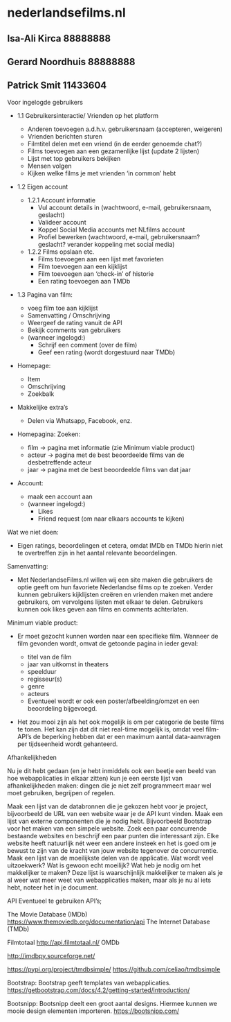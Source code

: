 # nederlandsefilms.nl
## Isa-Ali Kirca       88888888
## Gerard Noordhuis    88888888
## Patrick Smit        11433604

Voor ingelogde gebruikers
  * 1.1 Gebruikersinteractie/ Vrienden op het platform
    * Anderen toevoegen a.d.h.v. gebruikersnaam (accepteren, weigeren)
    * Vrienden berichten sturen
    * Filmtitel delen met een vriend (in de eerder genoemde chat?)
    * Films toevoegen aan een gezamenlijke lijst (update 2 lijsten)  
    * Lijst met top gebruikers bekijken 
    * Mensen volgen
    * Kijken welke films je met vrienden ‘in common’ hebt


* 1.2 Eigen account
  * 1.2.1 Account informatie
    * Vul account details in (wachtwoord, e-mail, gebruikersnaam, geslacht)
    * Valideer account
    * Koppel Social Media accounts met NLfilms account
    * Profiel bewerken (wachtwoord, e-mail, gebruikersnaam? geslacht? verander koppeling met social media)
  * 1.2.2 Films opslaan etc.
    * Films toevoegen aan een lijst met favorieten
    * Film toevoegen aan een kijklijst
    * Film toevoegen aan ‘check-in’ of historie
    * Een rating toevoegen aan TMDb

* 1.3 Pagina van film:
  * voeg film toe aan kijklijst
  * Samenvatting / Omschrijving
  * Weergeef de rating vanuit de API
  * Bekijk comments van gebruikers
  * (wanneer ingelogd:)
    * Schrijf een comment (over de film)
    * Geef een rating (wordt dorgestuurd naar TMDb)


* Homepage:
  * Item
  * Omschrijving
  * Zoekbalk


* Makkelijke extra’s
  * Delen via Whatsapp, Facebook, enz.


* Homepagina: Zoeken:
  * film → pagina met informatie (zie Minimum viable product)
  * acteur → pagina met de best beoordeelde films van de desbetreffende acteur
  * jaar → pagina met de best beoordeelde films van dat jaar


* Account:
  * maak een account aan
  * (wanneer ingelogd:)
    * Likes
    * Friend request (om naar elkaars accounts te kijken)



Wat we niet doen: 
  * Eigen ratings, beoordelingen et cetera, omdat IMDb en TMDb hierin niet te overtreffen zijn in het aantal relevante beoordelingen.

Samenvatting:

  * Met NederlandseFilms.nl willen wij een site maken die gebruikers de optie geeft om hun favoriete Nederlandse films op te zoeken. Verder kunnen gebruikers kijklijsten creëren en vrienden maken met andere gebruikers, om vervolgens lijsten met elkaar te delen. Gebruikers kunnen ook likes geven aan films en comments achterlaten.


Minimum viable product:
  * Er moet gezocht kunnen worden naar een specifieke film. Wanneer de film gevonden wordt, omvat de getoonde pagina in ieder geval:
    * titel van de film
    * jaar van uitkomst in theaters
    * speelduur
    * regisseur(s)
    * genre
    * acteurs
    * Eventueel wordt er ook een poster/afbeelding/omzet en een beoordeling bijgevoegd.

  * Het zou mooi zijn als het ook mogelijk is om per categorie de beste films te tonen. Het kan zijn dat  dit niet real-time mogelijk is, omdat veel film-API’s de beperking hebben dat er een maximum aantal data-aanvragen per tijdseenheid wordt gehanteerd. 

Afhankelijkheden

Nu je dit hebt gedaan (en je hebt inmiddels ook een beetje een beeld van hoe webapplicaties in elkaar zitten) kun je een eerste lijst van afhankelijkheden maken: dingen die je niet zelf programmeert maar wel moet gebruiken, begrijpen of regelen.

Maak een lijst van de databronnen die je gekozen hebt voor je project, bijvoorbeeld de URL van een website waar je de API kunt vinden.
Maak een lijst van externe componenten die je nodig hebt. Bijvoorbeeld Bootstrap voor het maken van een simpele website.
Zoek een paar concurrende bestaande websites en beschrijf een paar punten die interessant zijn. Elke website heeft natuurlijk nét weer een andere insteek en het is goed om je bewust te zijn van de kracht van jouw website tegenover de concurrentie.
Maak een lijst van de moeilijkste delen van de applicatie. Wat wordt veel uitzoekwerk? Wat is gewoon echt moeilijk? Wat heb je nodig om het makkelijker te maken? Deze lijst is waarschijnlijk makkelijker te maken als je al weer wat meer weet van webapplicaties maken, maar als je nu al iets hebt, noteer het in je document.



API
Eventueel te gebruiken API’s;

The Movie Database (IMDb)
https://www.themoviedb.org/documentation/api 
The Internet Database (TMDb)


Filmtotaal
http://api.filmtotaal.nl/ 
OMDb




http://imdbpy.sourceforge.net/


https://pypi.org/project/tmdbsimple/ 
https://github.com/celiao/tmdbsimple 


Bootstrap: Bootstrap geeft templates van webapplicaties.
https://getbootstrap.com/docs/4.2/getting-started/introduction/


Bootsnipp: Bootsnipp deelt een groot aantal designs. Hiermee kunnen we mooie design elementen importeren.
https://bootsnipp.com/















